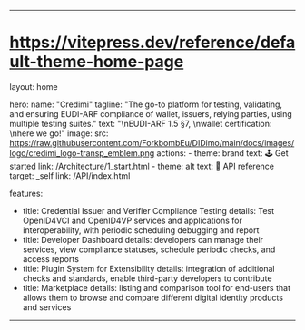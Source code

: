 <!--
SPDX-FileCopyrightText: 2025 Forkbomb BV

SPDX-License-Identifier: AGPL-3.0-or-later
-->

---
# https://vitepress.dev/reference/default-theme-home-page
layout: home

hero:
  name: "Credimi"
  tagline: "The go-to platform for testing, validating, and ensuring EUDI-ARF compliance of wallet, issuers, relying parties, using multiple testing suites."
  text: "\nEUDI-ARF 1.5 §7, \nwallet certification: \nhere we go!"
  image:
   src: https://raw.githubusercontent.com/ForkbombEu/DIDimo/main/docs/images/logo/credimi_logo-transp_emblem.png
  actions:
    - theme: brand
      text: 🕹 Get started
      link: /Architecture/1_start.html
    - theme: alt
      text: 🐝 API reference
      target: _self
      link: /API/index.html

features:
  - title: Credential Issuer and Verifier Compliance Testing
    details: Test OpenID4VCI and OpenID4VP services and applications for interoperability, with periodic scheduling debugging and report
  - title: Developer Dashboard
    details: developers can manage their services, view compliance statuses, schedule periodic checks, and access reports
  - title: Plugin System for Extensibility
    details: integration of additional checks and standards, enable third-party developers to contribute
  - title: Marketplace
    details: listing and comparison tool for end-users that allows them to browse and compare different digital identity products and services
---

